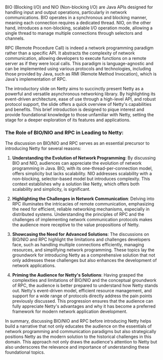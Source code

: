 BIO (Blocking I/O) and NIO (Non-blocking I/O) are Java APIs designed for handling input and output operations, particularly in network communications. BIO operates in a synchronous and blocking manner, meaning each connection requires a dedicated thread. NIO, on the other hand, introduces a non-blocking, scalable I/O operation mode, allowing a single thread to manage multiple connections through selectors and channels.

RPC (Remote Procedure Call) is indeed a network programming paradigm rather than a specific API. It abstracts the complexity of network communication, allowing developers to execute functions on a remote server as if they were local calls. This paradigm is language-agnostic and can be implemented using various protocols and technologies, including those provided by Java, such as RMI (Remote Method Invocation), which is Java's implementation of RPC.



The introductory slide on Netty aims to succinctly present Netty as a powerful and versatile asynchronous networking library. By highlighting its event-driven architecture, ease of use through a high-level API, and robust protocol support, the slide offers a quick overview of Netty's capabilities and benefits. This brief introduction is designed to pique interest and provide foundational knowledge to those unfamiliar with Netty, setting the stage for a deeper exploration of its features and applications.

### The Role of BIO/NIO and RPC in Leading to Netty:

The discussion on BIO/NIO and RPC serves as an essential precursor to introducing Netty for several reasons:

1. **Understanding the Evolution of Network Programming**:
   By discussing BIO and NIO, audiences can appreciate the evolution of network programming in Java. BIO, with its one-thread-per-connection model, offers simplicity but lacks scalability. NIO addresses scalability with a non-blocking, selector-based model but introduces complexity. This context establishes why a solution like Netty, which offers both scalability and simplicity, is significant.

2. **Highlighting the Challenges in Network Communication**:
   Delving into RPC illuminates the intricacies of remote communication, emphasizing the need for efficient, reliable networking mechanisms, especially in distributed systems. Understanding the principles of RPC and the challenges of implementing network communication protocols makes the audience more receptive to the value propositions of Netty.

3. **Showcasing the Need for Advanced Solutions**:
   The discussions on BIO/NIO and RPC highlight the limitations and challenges developers face, such as handling multiple connections efficiently, managing resources, and simplifying network programming. These topics lay the groundwork for introducing Netty as a comprehensive solution that not only addresses these challenges but also enhances the development of network applications.

4. **Priming the Audience for Netty's Solutions**:
   Having grasped the complexities and limitations of BIO/NIO and the conceptual groundwork of RPC, the audience is better prepared to understand how Netty stands out. Netty's event-driven model, efficient resource management, and support for a wide range of protocols directly address the pain points previously discussed. This progression ensures that the audience can fully appreciate Netty's advantages and why it has become a preferred framework for modern network application development.

In summary, discussing BIO/NIO and RPC before introducing Netty helps build a narrative that not only educates the audience on the essentials of network programming and communication paradigms but also strategically positions Netty as the modern solution to the historical challenges in this domain. This approach not only draws the audience's attention to Netty but also underscores the relevance and importance of understanding these foundational topics.






